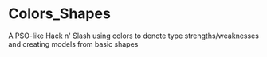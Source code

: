 # Colors_Shapes
A PSO-like Hack n' Slash using colors to denote type strengths/weaknesses and creating models from basic shapes

